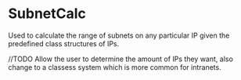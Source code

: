 # SubnetCalc

Used to calculate the range of subnets on any particular IP given the predefined class structures of IPs. 

//TODO 
Allow the user to determine the amount of IPs they want, also change to a classess system which is more common for intranets. 
